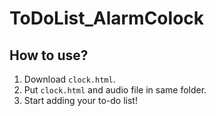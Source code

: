 # ToDoList_AlarmColock

## How to use?
1. Download `clock.html`.
2. Put `clock.html` and audio file in same folder.
3. Start adding your to-do list!
